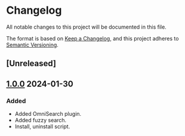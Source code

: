 # Changelog

All notable changes to this project will be documented in this file.

The format is based on [Keep a Changelog](https://keepachangelog.com/en/1.0.0/),
and this project adheres to [Semantic Versioning](https://semver.org/spec/v2.0.0.html).

## [Unreleased]

## [1.0.0] 2024-01-30

### Added

- Added OmniSearch plugin.
- Added fuzzy search.
- Install, uninstall script.

[1.0.0]: https://github.com/ITK-Leantime/leantime-omnisearch/releases/tag/1.0.0
